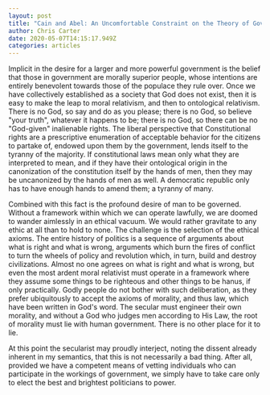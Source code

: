 ```yaml
---
layout: post
title: "Cain and Abel: An Uncomfortable Constraint on the Theory of Government"
author: Chris Carter
date: 2020-05-07T14:15:17.949Z
categories: articles
---
```

Implicit in the desire for a larger and more powerful government is the belief that those in government are morally superior people, whose intentions are entirely benevolent towards those of the populace they rule over. Once we have collectively established as a society that God does not exist, then it is easy to make the leap to moral relativism, and then to ontological relativism. There is no God, so say and do as you please; there is no God, so believe "your truth", whatever it happens to be; there is no God, so there can be no "God-given" inalienable rights. The liberal perspective that Constitutional rights are a prescriptive enumeration of acceptable behavior for the citizens to partake of, endowed upon them by the government, lends itself to the tyranny of the majority. If constitutional laws mean only what they are interpreted to mean, and if they have their ontological origin in the canonization of the constitution itself by the hands of men, then they may be uncanonized by the hands of men as well. A democratic republic only has to have enough hands to amend them; a tyranny of many. 

Combined with this fact is the profound desire of man to be governed. Without a framework within which we can operate lawfully, we are doomed to wander aimlessly in an ethical vacuum. We would rather gravitate to any ethic at all than to hold to none. The challenge is the selection of the ethical axioms. The entire history of politics is a sequence of arguments about what is right and what is wrong, arguments which burn the fires of conflict to turn the wheels of policy and revolution which, in turn, build and destroy civilizations. Almost no one agrees on what is right and what is wrong, but even the most ardent moral relativist must operate in a framework where they assume some things to be righteous and other things to be hanus, if only practically. Godly people do not bother with such deliberation, as they prefer ubiquitously to accept the axioms of morality, and thus law, which have been written in God's word. The secular must engineer their own morality, and without a God who judges men according to His Law, the root of morality must lie with human government. There is no other place for it to lie. 

At this point the secularist may proudly interject, noting the dissent already inherent in my semantics, that this is not necessarily a bad thing. After all, provided we have a competent means of vetting individuals who can participate in the workings of government, we simply have to take care only to elect the best and brightest politicians to power.